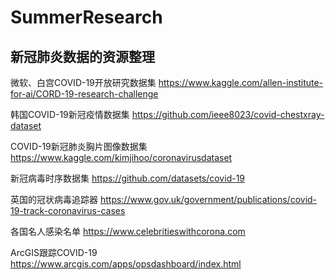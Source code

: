 # SummerResearch

## 新冠肺炎数据的资源整理

微软、白宫COVID-19开放研究数据集
https://www.kaggle.com/allen-institute-for-ai/CORD-19-research-challenge

韩国COVID-19新冠疫情数据集
https://github.com/ieee8023/covid-chestxray-dataset

COVID-19新冠肺炎胸片图像数据集
https://www.kaggle.com/kimjihoo/coronavirusdataset

新冠病毒时序数据集
https://github.com/datasets/covid-19

英国的冠状病毒追踪器
https://www.gov.uk/government/publications/covid-19-track-coronavirus-cases

各国名人感染名单
https://www.celebritieswithcorona.com

ArcGIS跟踪COVID-19
https://www.arcgis.com/apps/opsdashboard/index.html



